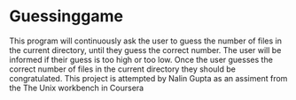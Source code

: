 # Guessinggame
This program will continuously ask the user to guess the number of files in the current directory, until they guess the correct number. The user will be informed if their guess is too high or too low. Once the user guesses the correct number of files in the current directory they should be congratulated. This project is attempted by Nalin Gupta as an assiment from the The Unix workbench in Coursera
